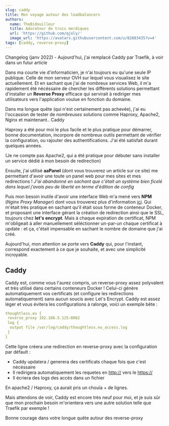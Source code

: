 ```yaml
---
slug: caddy
title: Mon voyage autour des loadbalancers
authors:
  name: TheBidouilleur
  title: Adorateur de trucs merdiques
  url: 'https://github.com/qjoly/'
  image_url: 'https://avatars.githubusercontent.com/u/82603435?v=4'
tags: [caddy, reverse-proxy]
---
```


Changelog (janv 2022) - Aujourd'hui, j'ai remplacé Caddy par Traefik, à voir dans un futur article

Dans ma courte vie d'informaticien, je n'ai toujours eu qu'une seule IP publique. Celle de mon serveur OVH sur lequel vous visualisez le site actuellement. Et en sachant que j'ai de nombreux services Web, il m'a rapidement été nécéssaire de chercher les différents solutions permettant d'installer un **Reverse Proxy** efficace qui servirait à rediriger mes utilisateurs vers l'application voulue en fonction du domaine.

Dans ma longue quête (qui n'est certainement pas achevée), j'ai eu l'occassion de tester de *nombreuses* solutions comme Haproxy, Apache2, Nginx et maintenant.. Caddy

Haproxy a été pour moi le plus facile et le plus pratique pour démarrer, bonne documentation, incorpore de nombreux outils permettant de vérifier la configuration, ou rajouter des authentifications. J'ai été satisfait durant quelques années.

(Je ne compte pas Apache2, qui a été pratique pour débuter sans installer un service dédié à mon besoin de redirection)

Ensuite, j'ai utilisé **aaPanel** (dont vous trouverez un article sur ce site) me permettant d'avoir une toute un panel web pour mes sites et mes redirections ! *J'ai abandonné en sachant que c'était un système bien ficelé dans lequel j'avais peu de liberté en terme d'édition de config*

Puis mon besoin inutile d'avoir une interface Web m'a mené vers **NPM** (*Nginx Proxy Manager*) dont vous trouverez plus d'information [ici](https://nginxproxymanager.com/). Qui m'était très pratique en sachant qu'il était sous forme de conteneur Docker, et proposant une interface gérant la création de redirection ainsi que le SSL, toujours chez **let's encrypt**.
Mais à chaque expiration de certificat, NPM m'obligeait à aller manuellement séléctionner un-par-un chaque certificat à update : et ça, c'était impensable en sachant le nombre de domaine que j'ai créé.

Aujourd'hui, mon attention se porte vers **Caddy** qui, pour l'instant, correspond exactement à ce que je souhaite, et avec une simplicité incroyable.

## Caddy

Caddy est, comme vous l'aurez compris, un reverse-proxy assez polyvalent et très utilisé dans certains conteneurs Docker ! Celui-ci génère automatiquement vos certificats (et configure les redirections automatiquement) sans aucun soucis avec Let's Encrypt. Caddy est assez léger et vous évitera les configurations à ralonge, voici un exemple bête :

```yml
thoughtless.eu {
 reverse_proxy 192.168.5.125:8062
 log {
  output file /var/log/caddy/thoughtless.eu_access.log
 }
}
```

Cette ligne créera une redirection en reverse-proxy avec la configuration par défault :

- Caddy updatera / generera des certificats chaque fois que c'est nécéssaire
- Il redirigera automatiquement les requetes en <http://> vers le <https://>
- Il écriera des logs des accès dans un fichier

En apache2 / Haproxy, ça aurait pris un chouïa + de lignes.

Mais attendons de voir, Caddy est encore très neuf pour moi, et je suis sûr que mon prochain besoin m'orientera vers une autre solution telle que Traefik par exemple !

Bonne courage dans votre longue quête autour des reverse-proxy
